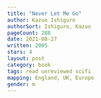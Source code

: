 ```yaml
---
title: "Never Let Me Go"
author: Kazuo Ishiguro
authorSort: Ishiguro, Kazuo
pageCount: 288
date: 2021-08-27
written: 2005
stars: 4
layout: post
category: book
tags: read unreviewed scifi
mapping: England, UK, Europe
gender: m
---
```

